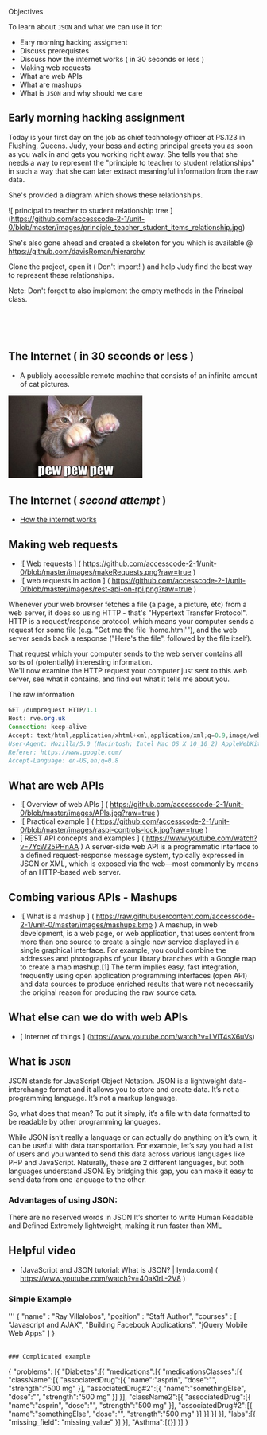 Objectives

To learn about `JSON` and what we can use it for:
- Eary morning hacking assigment         
- Discuss prerequistes
- Discuss how the internet works ( in 30 seconds or less )
- Making web requests
- What are web APIs
- What are mashups
- What is `JSON` and why should we care


## Early morning hacking assignment
Today is your first day on the job as chief technology officer at PS.123 in Flushing, Queens. 
Judy, your boss and acting principal greets you as soon as you walk in and gets you working right away. She tells you 
that she needs a way to represent the "principle to teacher to student relationships" in such a way that she can 
later extract meaningful information from the raw data.

She's provided a diagram which shows these relationships.

![ principal to teacher to student relationship tree ]  (https://github.com/accesscode-2-1/unit-0/blob/master/images/principle_teacher_student_items_relationship.jpg)

She's also gone ahead and created a skeleton for you which is available @ https://github.com/davisRoman/hierarchy

Clone the project, open it ( Don't import! ) and help Judy find the best way to represent these relationships. 

Note: Don't forget to also implement the empty methods in the Principal class.

<br />
<br />
<br />

## The Internet ( in 30 seconds or less )

- A publicly accessible remote machine that consists of an infinite amount of cat pictures.

![cat pew pew](https://github.com/accesscode-2-1/unit-0/blob/master/images/cat_pew_pew.jpg)

## The Internet ( *second attempt* )
- [How the internet works](https://www.youtube.com/watch?v=7_LPdttKXPc)  

## Making web requests
- ![ Web requests ] ( https://github.com/accesscode-2-1/unit-0/blob/master/images/makeRequests.png?raw=true )
- ![ web requests in action ] ( https://github.com/accesscode-2-1/unit-0/blob/master/images/rest-api-on-rpi.png?raw=true )

Whenever your web browser fetches a file (a page, a picture, etc) from a web server, it does so using HTTP - that's "Hypertext Transfer Protocol".  HTTP is a request/response protocol, which means your computer sends a request for some file (e.g. "Get me the file 'home.html'"), and 
the web server sends back a response ("Here's the file", followed by the file itself).

That request which your computer sends to the web server contains all sorts of (potentially) interesting information.  
We'll now examine the HTTP request your computer just sent to this web server, see what it contains, and find out what it tells me about you.

The raw information

```java
GET /dumprequest HTTP/1.1
Host: rve.org.uk
Connection: keep-alive
Accept: text/html,application/xhtml+xml,application/xml;q=0.9,image/webp,*/*;q=0.8
User-Agent: Mozilla/5.0 (Macintosh; Intel Mac OS X 10_10_2) AppleWebKit/537.36 (KHTML, like Gecko) Chrome/41.0.2272.104 Safari/537.36
Referer: https://www.google.com/
Accept-Language: en-US,en;q=0.8
```

## What are web APIs
- ![ Overview of web APIs ] ( https://github.com/accesscode-2-1/unit-0/blob/master/images/APIs.jpg?raw=true )
- ![ Practical example ] ( https://github.com/accesscode-2-1/unit-0/blob/master/images/raspi-controls-lock.jpg?raw=true )
- [ REST API concepts and examples ] ( https://www.youtube.com/watch?v=7YcW25PHnAA )
A server-side web API is a programmatic interface to a defined request-response message system, typically expressed in JSON or XML, which is exposed via the web—most commonly by means of an HTTP-based web server.

## Combing various APIs -  Mashups
- ![ What is a mashup ] ( https://raw.githubusercontent.com/accesscode-2-1/unit-0/master/images/mashups.bmp )
A mashup, in web development, is a web page, or web application, that uses content from more than one source to create a single new service displayed in a single graphical interface. For example, you could combine the addresses and photographs of your library branches with a Google map to create a map mashup.[1] The term implies easy, fast integration, frequently using open application programming interfaces (open API) and data sources to produce enriched results that were not necessarily the original reason for producing the raw source data. 

## What else can we do with web APIs
- [ Internet of things ] (https://www.youtube.com/watch?v=LVlT4sX6uVs)

## What is `JSON`
JSON stands for JavaScript Object Notation.  JSON is a lightweight data-interchange
format and it allows you to store and create data. It’s not a programming language. It’s not a markup language. 

So, what does that mean? To put it simply, it’s a file with data formatted to be readable by other programming languages.

While JSON isn’t really a language or can actually do anything on it’s own, it can be useful with data transportation. For example, 
let’s say you had a list of users and you wanted to send this data across various languages like PHP and JavaScript. Naturally, 
these are 2 different languages, but both languages understand JSON. By bridging this gap, you can make it easy to send data 
from one language to the other. 

### Advantages of using JSON:
There are no reserved words in JSON
It’s shorter to write
Human Readable and Defined
Extremely lightweight, making it run faster than XML


## Helpful video
- [JavaScript and JSON tutorial: What is JSON? | lynda.com] ( https://www.youtube.com/watch?v=40aKlrL-2V8 )

### Simple Example
'''
{
   "name"      : "Ray Villalobos",
   "position"  : "Staff Author",
   "courses"   : [
      "Javascript and AJAX",
      "Building Facebook Applications",
      "jQuery Mobile Web Apps"
      ]
}
```

### Complicated example
```
{
"problems": [{
    "Diabetes":[{
        "medications":[{
            "medicationsClasses":[{
                "className":[{
                    "associatedDrug":[{
                        "name":"asprin",
                        "dose":"",
                        "strength":"500 mg"
                    }],
                    "associatedDrug#2":[{
                        "name":"somethingElse",
                        "dose":"",
                        "strength":"500 mg"
                    }]
                }],
                "className2":[{
                    "associatedDrug":[{
                        "name":"asprin",
                        "dose":"",
                        "strength":"500 mg"
                    }],
                    "associatedDrug#2":[{
                        "name":"somethingElse",
                        "dose":"",
                        "strength":"500 mg"
                    }]
                }]
            }]
        }],
        "labs":[{
            "missing_field": "missing_value"
        }]
    }],
    "Asthma":[{}]
}]
}
```
